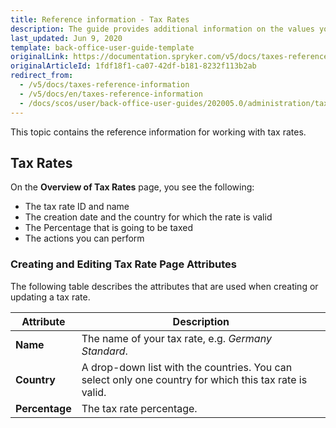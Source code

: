 ```yaml
---
title: Reference information - Tax Rates
description: The guide provides additional information on the values you use when managing tax rates and tax sets in the Back Office.
last_updated: Jun 9, 2020
template: back-office-user-guide-template
originalLink: https://documentation.spryker.com/v5/docs/taxes-reference-information
originalArticleId: 1fdf18f1-ca07-42df-b181-8232f113b2ab
redirect_from:
  - /v5/docs/taxes-reference-information
  - /v5/docs/en/taxes-reference-information
  - /docs/scos/user/back-office-user-guides/202005.0/administration/tax-rates/references/tax-rates-reference-information.html
---
```


This topic contains the reference information for working with tax rates.

## Tax Rates

On the **Overview of Tax Rates** page, you see the following:
* The tax rate ID and name
* The creation date and the country for which the rate is valid
* The Percentage that is going to be taxed
* The actions you can perform

### Creating and Editing Tax Rate Page Attributes

The following table describes the attributes that are used when creating or updating a tax rate.

| Attribute |Description  |
| --- | --- |
| **Name** | The name of your tax rate, e.g. _Germany Standard_. |
| **Country** | A drop-down list with the countries. You can select only one country for which this tax rate is valid.|
| **Percentage** | The tax rate percentage. |
